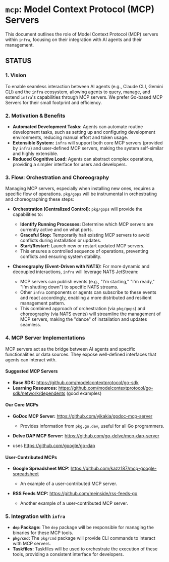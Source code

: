# `mcp`: Model Context Protocol (MCP) Servers

This document outlines the role of Model Context Protocol (MCP) servers within `infra`, focusing on their integration with AI agents and their management.

## STATUS

<!-- This section tracks, in a KISS way, what is still missing or needs attention. -->


### 1. Vision
To enable seamless interaction between AI agents (e.g., Claude CLI, Gemini CLI) and the `infra` ecosystem, allowing agents to query, manage, and extend `infra`'s capabilities through MCP servers. We prefer Go-based MCP Servers for their small footprint and efficiency.

### 2. Motivation & Benefits
*   **Automated Development Tasks:** Agents can automate routine development tasks, such as setting up and configuring development environments, reducing manual effort and token usage.
*   **Extensible System:** `infra` will support both core MCP servers (provided by `infra`) and user-defined MCP servers, making the system self-similar and highly extensible.
*   **Reduced Cognitive Load:** Agents can abstract complex operations, providing a simpler interface for users and developers.

### 3. Flow: Orchestration and Choreography
Managing MCP servers, especially when installing new ones, requires a specific flow of operations. `pkg/gops` will be instrumental in orchestrating and choreographing these steps:

*   **Orchestration (Centralized Control):** `pkg/gops` will provide the capabilities to:
    *   **Identify Running Processes:** Determine which MCP servers are currently active and on what ports.
    *   **Graceful Stop:** Temporarily halt existing MCP servers to avoid conflicts during installation or updates.
    *   **Start/Restart:** Launch new or restart updated MCP servers.
    *   This ensures a controlled sequence of operations, preventing conflicts and ensuring system stability.

*   **Choreography (Event-Driven with NATS):** For more dynamic and decoupled interactions, `infra` will leverage NATS JetStream:
    *   MCP servers can publish events (e.g., "I'm starting," "I'm ready," "I'm shutting down") to specific NATS streams.
    *   Other `infra` components or agents can subscribe to these events and react accordingly, enabling a more distributed and resilient management pattern.
    *   This combined approach of orchestration (via `pkg/gops`) and choreography (via NATS events) will streamline the management of MCP servers, making the "dance" of installation and updates seamless.

### 4. MCP Server Implementations
MCP servers act as the bridge between AI agents and specific functionalities or data sources. They expose well-defined interfaces that agents can interact with.

#### Suggested MCP Servers

<!-- IMPORTANT: Do not remove these links. They are intentionally added by the user. -->

*   **Base SDK:** https://github.com/modelcontextprotocol/go-sdk
*   **Learning Resources:** https://github.com/modelcontextprotocol/go-sdk/network/dependents (good examples)

#### Our Core MCPs

<!-- IMPORTANT: Do not remove these links. They are intentionally added by the user. -->

*   **GoDoc MCP Server:** https://github.com/yikakia/godoc-mcp-server
    *   Provides information from `pkg.go.dev`, useful for all Go programmers.

*   **Delve DAP MCP Server:** https://github.com/go-delve/mcp-dap-server

- uses https://github.com/google/go-dap 

#### User-Contributed MCPs

<!-- IMPORTANT: Do not remove these links. They are intentionally added by the user. -->

*   **Google Spreadsheet MCP:** https://github.com/kazz187/mcp-google-spreadsheet
    *   An example of a user-contributed MCP server.

*   **RSS Feeds MCP:** https://github.com/meinside/rss-feeds-go
    *   Another example of a user-contributed MCP server.


### 5. Integration with `infra`

*   **`dep` Package:** The `dep` package will be responsible for managing the binaries for these MCP tools.
*   **`pkg/cmd`:** The `pkg/cmd` package will provide CLI commands to interact with MCP servers.
*   **Taskfiles:** Taskfiles will be used to orchestrate the execution of these tools, providing a consistent interface for developers.



